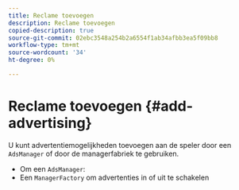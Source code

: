 ```yaml
---
title: Reclame toevoegen
description: Reclame toevoegen
copied-description: true
source-git-commit: 02ebc3548a254b2a6554f1ab34afbb3ea5f09bb8
workflow-type: tm+mt
source-wordcount: '34'
ht-degree: 0%

---
```


# Reclame toevoegen {#add-advertising}

U kunt advertentiemogelijkheden toevoegen aan de speler door een `AdsManager` of door de managerfabriek te gebruiken.

* Om een `AdsManager`:
* Een `ManagerFactory` om advertenties in of uit te schakelen
